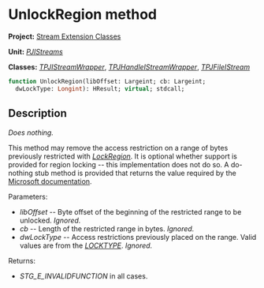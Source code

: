 # UnlockRegion method

**Project:** [Stream Extension Classes](../API.md)

**Unit:** [_PJIStreams_](./PJIStreams.md)

**Classes:** [_TPJIStreamWrapper_](./TPJIStreamWrapper.md), [_TPJHandleIStreamWrapper_](./TPJHandleIStreamWrapper.md), [_TPJFileIStream_](./TPJFileIStream.md)

```pascal
function UnlockRegion(libOffset: Largeint; cb: Largeint;
  dwLockType: Longint): HResult; virtual; stdcall;
```

## Description

_Does nothing._

This method may remove the access restriction on a range of bytes previously restricted with [_LockRegion_](TPJIStreamWrapper-LockRegion.md). It is optional whether support is provided for region locking -- this implementation does not do so. A do-nothing stub method is provided that returns the value required by the [Microsoft documentation](http://msdn.microsoft.com/en-us/library/aa380046%28v=VS.85%29.aspx).

Parameters:

* _libOffset_ -- Byte offset of the beginning of the restricted range to be unlocked. _Ignored._
* _cb_ -- Length of the restricted range in bytes. _Ignored._
* _dwLockType_ -- Access restrictions previously placed on the range. Valid values are from the [_LOCKTYPE_](http://msdn.microsoft.com/en-us/library/aa380048%28v=vs.85%29.aspx). _Ignored._

Returns:

* _STG_E_INVALIDFUNCTION_ in all cases.

